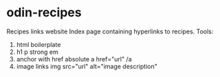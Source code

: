 # odin-recipes
Recipes links website
Index page containing hyperlinks to recipes.
Tools:
1. html boilerplate
2. h1 p strong em
3. anchor with href absolute   a href="url"   /a
4. image links   img src="url" alt="image description"
